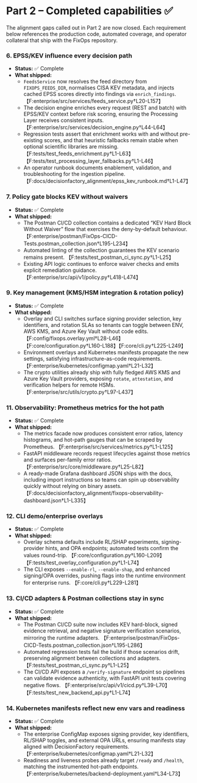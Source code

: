 # Part 2 – Completed capabilities ✅

The alignment gaps called out in Part 2 are now closed. Each requirement below references the production code, automated coverage, and operator collateral that ship with the FixOps repository.

### 6. EPSS/KEV influence every decision path
- **Status:** ✅ Complete
- **What shipped:**
  - `FeedsService` now resolves the feed directory from `FIXOPS_FEEDS_DIR`, normalises CISA KEV metadata, and injects cached EPSS scores directly into findings via `enrich_findings`. 【F:enterprise/src/services/feeds_service.py†L20-L157】
  - The decision engine enriches every request (REST and batch) with EPSS/KEV context before risk scoring, ensuring the Processing Layer receives consistent inputs. 【F:enterprise/src/services/decision_engine.py†L44-L64】
  - Regression tests assert that enrichment works with and without pre-existing scores, and that heuristic fallbacks remain stable when optional scientific libraries are missing. 【F:tests/test_feeds_enrichment.py†L1-L63】【F:tests/test_processing_layer_fallbacks.py†L1-L46】
  - An operator runbook documents enablement, validation, and troubleshooting for the ingestion pipeline. 【F:docs/decisionfactory_alignment/epss_kev_runbook.md†L1-L47】

### 7. Policy gate blocks KEV without waivers
- **Status:** ✅ Complete
- **What shipped:**
  - The Postman CI/CD collection contains a dedicated “KEV Hard Block Without Waiver” flow that exercises the deny-by-default behaviour. 【F:enterprise/postman/FixOps-CICD-Tests.postman_collection.json†L195-L234】
  - Automated linting of the collection guarantees the KEV scenario remains present. 【F:tests/test_postman_ci_sync.py†L1-L25】
  - Existing API logic continues to enforce waiver checks and emits explicit remediation guidance. 【F:enterprise/src/api/v1/policy.py†L418-L474】

### 9. Key management (KMS/HSM integration & rotation policy)
- **Status:** ✅ Complete
- **What shipped:**
  - Overlay and CLI switches surface signing provider selection, key identifiers, and rotation SLAs so tenants can toggle between ENV, AWS KMS, and Azure Key Vault without code edits. 【F:config/fixops.overlay.yml†L28-L46】【F:core/configuration.py†L160-L188】【F:core/cli.py†L225-L249】
  - Environment overlays and Kubernetes manifests propagate the new settings, satisfying infrastructure-as-code requirements. 【F:enterprise/kubernetes/configmap.yaml†L21-L32】
  - The crypto utilities already ship with fully fledged AWS KMS and Azure Key Vault providers, exposing `rotate`, `attestation`, and verification helpers for remote HSMs. 【F:enterprise/src/utils/crypto.py†L97-L437】

### 11. Observability: Prometheus metrics for the hot path
- **Status:** ✅ Complete
- **What shipped:**
  - The metrics facade now produces consistent error ratios, latency histograms, and hot-path gauges that can be scraped by Prometheus. 【F:enterprise/src/services/metrics.py†L1-L125】
  - FastAPI middleware records request lifecycles against those metrics and surfaces per-family error ratios. 【F:enterprise/src/core/middleware.py†L25-L82】
  - A ready-made Grafana dashboard JSON ships with the docs, including import instructions so teams can spin up observability quickly without relying on binary assets. 【F:docs/decisionfactory_alignment/fixops-observability-dashboard.json†L1-L335】

### 12. CLI demo/enterprise overlays
- **Status:** ✅ Complete
- **What shipped:**
  - Overlay schema defaults include RL/SHAP experiments, signing-provider hints, and OPA endpoints; automated tests confirm the values round-trip. 【F:core/configuration.py†L160-L209】【F:tests/test_overlay_configuration.py†L1-L74】
  - The CLI exposes `--enable-rl`, `--enable-shap`, and enhanced signing/OPA overrides, pushing flags into the runtime environment for enterprise runs. 【F:core/cli.py†L229-L281】

### 13. CI/CD adapters & Postman collections stay in sync
- **Status:** ✅ Complete
- **What shipped:**
  - The Postman CI/CD suite now includes KEV hard-block, signed evidence retrieval, and negative signature verification scenarios, mirroring the runtime adapters. 【F:enterprise/postman/FixOps-CICD-Tests.postman_collection.json†L195-L286】
  - Automated regression tests fail the build if those scenarios drift, preserving alignment between collections and adapters. 【F:tests/test_postman_ci_sync.py†L1-L25】
  - The CI/CD API exposes a `/verify-signature` endpoint so pipelines can validate evidence authenticity, with FastAPI unit tests covering negative flows. 【F:enterprise/src/api/v1/cicd.py†L39-L70】【F:tests/test_new_backend_api.py†L1-L74】

### 14. Kubernetes manifests reflect new env vars and readiness
- **Status:** ✅ Complete
- **What shipped:**
  - The enterprise ConfigMap exposes signing provider, key identifiers, RL/SHAP toggles, and external OPA URLs, ensuring manifests stay aligned with DecisionFactory requirements. 【F:enterprise/kubernetes/configmap.yaml†L21-L32】
  - Readiness and liveness probes already target `/ready` and `/health`, matching the instrumented hot-path endpoints. 【F:enterprise/kubernetes/backend-deployment.yaml†L34-L73】
